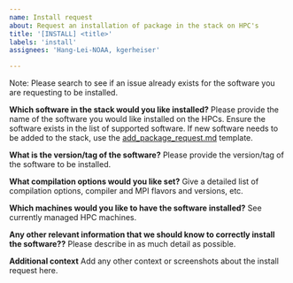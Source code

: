 ```yaml
---
name: Install request
about: Request an installation of package in the stack on HPC's
title: '[INSTALL] <title>'
labels: 'install'
assignees: 'Hang-Lei-NOAA, kgerheiser'

---
```


Note: Please search to see if an issue already exists for the software you are requesting to be installed.

**Which software in the stack would you like installed?**
Please provide the name of the software you would like installed on the HPCs.  Ensure the software exists in the list of supported software.  If new software needs to be added to the stack, use the [add_package_request.md](./add_package_request.md) template.

**What is the version/tag of the software?**
Please provide the version/tag of the software to be installed.

**What compilation options would you like set?**
Give a detailed list of compilation options, compiler and MPI flavors and versions, etc.

**Which machines would you like to have the software installed?**
See currently managed HPC machines.

**Any other relevant information that we should know to correctly install the software??**
Please describe in as much detail as possible.

**Additional context**
Add any other context or screenshots about the install request here.
